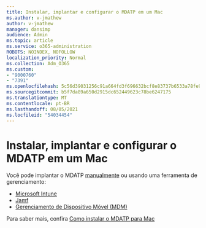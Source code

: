 ```yaml
---
title: Instalar, implantar e configurar o MDATP em um Mac
ms.author: v-jmathew
author: v-jmathew
manager: dansimp
audience: Admin
ms.topic: article
ms.service: o365-administration
ROBOTS: NOINDEX, NOFOLLOW
localization_priority: Normal
ms.collection: Adm_O365
ms.custom:
- "9000760"
- "7391"
ms.openlocfilehash: 5c56d39031256c91a664fd3f696632bcf8e83737b6533a78fe9960ec677509c8
ms.sourcegitcommit: b5f7da89a650d2915dc652449623c78be6247175
ms.translationtype: MT
ms.contentlocale: pt-BR
ms.lasthandoff: 08/05/2021
ms.locfileid: "54034454"
---
```

# <a name="install-deploy-and-configure-mdatp-on-a-mac"></a>Instalar, implantar e configurar o MDATP em um Mac

Você pode implantar o MDATP [manualmente](https://docs.microsoft.com/windows/security/threat-protection/microsoft-defender-atp/mac-install-manually) ou usando uma ferramenta de gerenciamento:

- [Microsoft Intune](https://go.microsoft.com/fwlink/?linkid=2144548)
- [Jamf](https://docs.microsoft.com/windows/security/threat-protection/microsoft-defender-atp/mac-install-with-jamf)
- [Gerenciamento de Dispositivo Móvel (MDM)](https://docs.microsoft.com/windows/security/threat-protection/microsoft-defender-atp/mac-install-with-other-mdm)

Para saber mais, confira [Como instalar o MDATP para Mac](https://go.microsoft.com/fwlink/?linkid=2144672)
